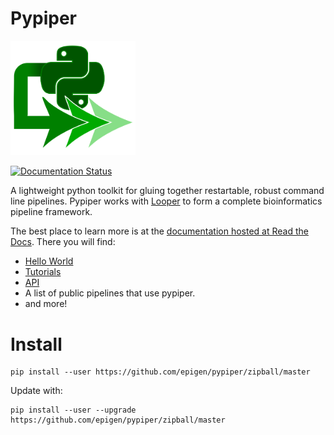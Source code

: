# Pypiper

<img src="logo_pypiper.svg" alt="Pypiper logo" width="200"/>

[![Documentation Status](https://readthedocs.org/projects/pypiper/badge/?version=latest)](http://pypiper.readthedocs.org/en/latest/?badge=latest)

A lightweight python toolkit for gluing together restartable, robust command line pipelines. Pypiper works with [Looper](http://github.com/epigen/looper) to form a complete bioinformatics pipeline framework.

The best place to learn more is at the [documentation hosted at Read the Docs](http://pypiper.readthedocs.org/). There you will find:

* [Hello World](http://pypiper.readthedocs.io/en/latest/hello-world.html)
* [Tutorials](http://pypiper.readthedocs.io/en/latest/tutorials.html)
* [API](http://pypiper.readthedocs.io/en/latest/api.html)
* A list of public pipelines that use pypiper.
* and more!

# Install

```
pip install --user https://github.com/epigen/pypiper/zipball/master
```

Update with:

```
pip install --user --upgrade https://github.com/epigen/pypiper/zipball/master
```

